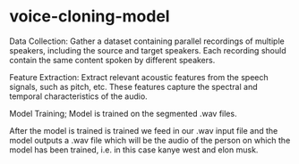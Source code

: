 # voice-cloning-model

Data Collection: Gather a dataset containing parallel recordings of multiple speakers, including the source and target speakers. Each recording should contain the same content spoken by different speakers.

Feature Extraction: Extract relevant acoustic features from the speech signals, such as pitch, etc. These features capture the spectral and temporal characteristics of the audio.

Model Training; Model is trained on the segmented .wav files.

After the model is trained is trained we feed in our .wav input file and the model outputs a .wav file which will be the audio of the person on which the model has been trained, i.e. in this case kanye west and elon musk.
